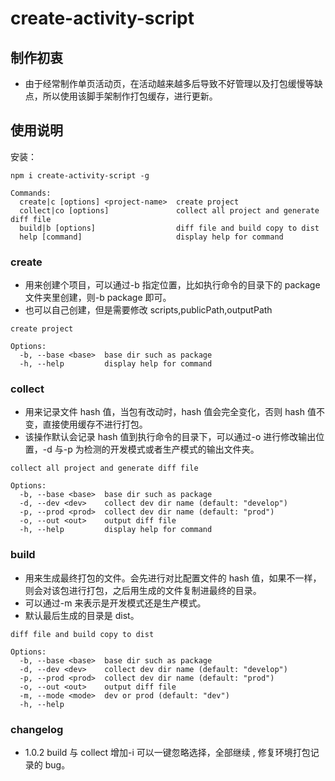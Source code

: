 # create-activity-script

## 制作初衷

-   由于经常制作单页活动页，在活动越来越多后导致不好管理以及打包缓慢等缺点，所以使用该脚手架制作打包缓存，进行更新。

## 使用说明

安装：

```
npm i create-activity-script -g
```

```
Commands:
  create|c [options] <project-name>  create project
  collect|co [options]               collect all project and generate diff file
  build|b [options]                  diff file and build copy to dist
  help [command]                     display help for command
```

### create

-   用来创建个项目，可以通过-b 指定位置，比如执行命令的目录下的 package 文件夹里创建，则-b package 即可。
-   也可以自己创建，但是需要修改 scripts,publicPath,outputPath

```
create project

Options:
  -b, --base <base>  base dir such as package
  -h, --help         display help for command
```

### collect

-   用来记录文件 hash 值，当包有改动时，hash 值会完全变化，否则 hash 值不变，直接使用缓存不进行打包。
-   该操作默认会记录 hash 值到执行命令的目录下，可以通过-o 进行修改输出位置，-d 与-p 为检测的开发模式或者生产模式的输出文件夹。

```
collect all project and generate diff file

Options:
  -b, --base <base>  base dir such as package
  -d, --dev <dev>    collect dev dir name (default: "develop")
  -p, --prod <prod>  collect dev dir name (default: "prod")
  -o, --out <out>    output diff file
  -h, --help         display help for command
```

### build

-   用来生成最终打包的文件。会先进行对比配置文件的 hash 值，如果不一样，则会对该包进行打包，之后用生成的文件复制进最终的目录。
-   可以通过-m 来表示是开发模式还是生产模式。
-   默认最后生成的目录是 dist。

```
diff file and build copy to dist

Options:
  -b, --base <base>  base dir such as package
  -d, --dev <dev>    collect dev dir name (default: "develop")
  -p, --prod <prod>  collect dev dir name (default: "prod")
  -o, --out <out>    output diff file
  -m, --mode <mode>  dev or prod (default: "dev")
  -h, --help
```

### changelog

-   1.0.2 build 与 collect 增加-i 可以一键忽略选择，全部继续 , 修复环境打包记录的 bug。
